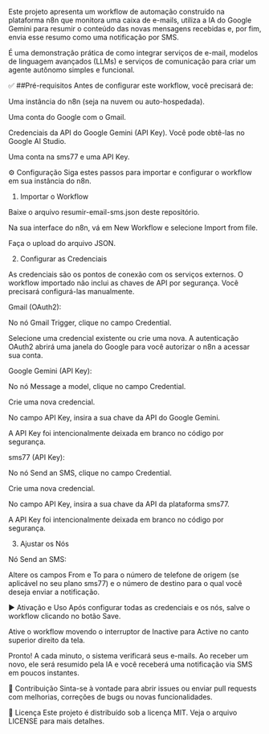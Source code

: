 

Este projeto apresenta um workflow de automação construído na plataforma n8n que monitora uma caixa de e-mails, utiliza a IA do Google Gemini para resumir o conteúdo das novas mensagens recebidas e, por fim, envia esse resumo como uma notificação por SMS.

É uma demonstração prática de como integrar serviços de e-mail, modelos de linguagem avançados (LLMs) e serviços de comunicação para criar um agente autônomo simples e funcional.

✅ ##Pré-requisitos
Antes de configurar este workflow, você precisará de:

Uma instância do n8n (seja na nuvem ou auto-hospedada).

Uma conta do Google com o Gmail.

Credenciais da API do Google Gemini (API Key). Você pode obtê-las no Google AI Studio.

Uma conta na sms77 e uma API Key.

⚙️ Configuração
Siga estes passos para importar e configurar o workflow em sua instância do n8n.

1. Importar o Workflow

Baixe o arquivo resumir-email-sms.json deste repositório.

Na sua interface do n8n, vá em New Workflow e selecione Import from file.

Faça o upload do arquivo JSON.

2. Configurar as Credenciais

As credenciais são os pontos de conexão com os serviços externos. O workflow importado não inclui as chaves de API por segurança. Você precisará configurá-las manualmente.

Gmail (OAuth2):

No nó Gmail Trigger, clique no campo Credential.

Selecione uma credencial existente ou crie uma nova. A autenticação OAuth2 abrirá uma janela do Google para você autorizar o n8n a acessar sua conta.

Google Gemini (API Key):

No nó Message a model, clique no campo Credential.

Crie uma nova credencial.

No campo API Key, insira a sua chave da API do Google Gemini.

A API Key foi intencionalmente deixada em branco no código por segurança.

sms77 (API Key):

No nó Send an SMS, clique no campo Credential.

Crie uma nova credencial.

No campo API Key, insira a sua chave da API da plataforma sms77.

A API Key foi intencionalmente deixada em branco no código por segurança.

3. Ajustar os Nós

Nó Send an SMS:

Altere os campos From e To para o número de telefone de origem (se aplicável no seu plano sms77) e o número de destino para o qual você deseja enviar a notificação.

▶️ Ativação e Uso
Após configurar todas as credenciais e os nós, salve o workflow clicando no botão Save.

Ative o workflow movendo o interruptor de Inactive para Active no canto superior direito da tela.

Pronto! A cada minuto, o sistema verificará seus e-mails. Ao receber um novo, ele será resumido pela IA e você receberá uma notificação via SMS em poucos instantes.

🤝 Contribuição
Sinta-se à vontade para abrir issues ou enviar pull requests com melhorias, correções de bugs ou novas funcionalidades.

📜 Licença
Este projeto é distribuído sob a licença MIT. Veja o arquivo LICENSE para mais detalhes.